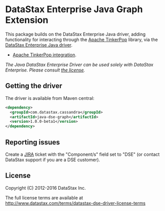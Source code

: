 # DataStax Enterprise Java Graph Extension

This package builds on the DataStax Enterprise Java driver, adding functionality for
interacting through the [Apache TinkerPop][tinkerpop] library, via the [DataStax Enterprise Java driver][dsedriver].

* [Apache TinkerPop integration](manual/).

[dsedriver]: http://docs.datastax.com/en/developer/java-driver-dse/1.2/
[tinkerpop]: http://tinkerpop.apache.org/


*The Java DataStax Enterprise Driver can be used solely with DataStax Enterprise. Please consult
[the license](#license).*


## Getting the driver

The driver is available from Maven central:

```xml
<dependency>
  <groupId>com.datastax.cassandra</groupId>
  <artifactId>java-dse-graph</artifactId>
  <version>1.0.0-beta1</version>
</dependency>
```

## Reporting issues

Create a [JIRA](https://datastax-oss.atlassian.net/browse/JAVA) ticket with the "Component/s" field set to "DSE" (or contact DataStax support if you are a DSE customer).

## License

Copyright (C) 2012-2016 DataStax Inc.

The full license terms are available at http://www.datastax.com/terms/datastax-dse-driver-license-terms
